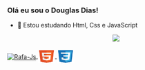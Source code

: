 ### Olá eu sou o Douglas Dias! 

- 🌱 Estou estudando Html, Css e JavaScript

<div align="center">
    <a href="https://github.com/diasDouglascs">
    <img height="180em" src="https://github-readme-stats.vercel.app/api?username=diasDouglascs&show_icons=true&theme=dark&include_all_commits=true&count_private=true"/>
</div>
    
<div style="display: inline_block"><br>
    <img align="center" alt="Rafa-Js" height="30" width="40" src="https://raw.githubusercontent.com/devicons/devicon/master/icons/javascript/javascript- plain.svg">
    <img align="center" alt="Rafa-HTML" height="30" width="40"   src="https://raw.githubusercontent.com/devicons/devicon/master/icons/html5/html5-original.svg">
    <img align="center" alt="Rafa-CSS" height="30" width="40" src="https://raw.githubusercontent.com/devicons/devicon/master/icons/css3/css3-original.svg">
</div>
